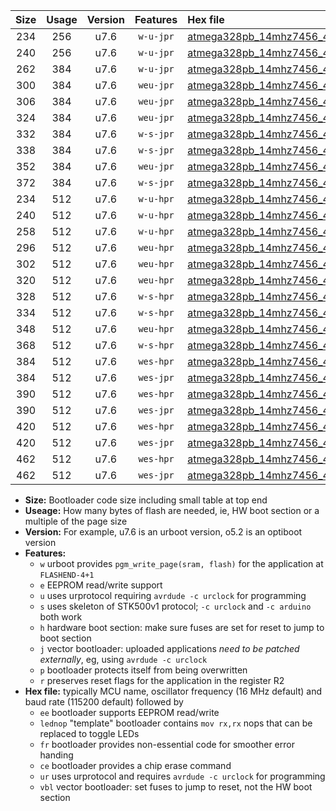 |Size|Usage|Version|Features|Hex file|
|:-:|:-:|:-:|:-:|:--|
|234|256|u7.6|`w-u-jpr`|[atmega328pb_14mhz7456_460800bps_ur_vbl.hex](https://raw.githubusercontent.com/stefanrueger/urboot/main//atmega328pb_14mhz7456_460800bps_ur_vbl.hex)|
|240|256|u7.6|`w-u-jpr`|[atmega328pb_14mhz7456_460800bps_lednop_ur_vbl.hex](https://raw.githubusercontent.com/stefanrueger/urboot/main//atmega328pb_14mhz7456_460800bps_lednop_ur_vbl.hex)|
|262|384|u7.6|`w-u-jpr`|[atmega328pb_14mhz7456_460800bps_lednop_fr_ur_vbl.hex](https://raw.githubusercontent.com/stefanrueger/urboot/main//atmega328pb_14mhz7456_460800bps_lednop_fr_ur_vbl.hex)|
|300|384|u7.6|`weu-jpr`|[atmega328pb_14mhz7456_460800bps_ee_ur_vbl.hex](https://raw.githubusercontent.com/stefanrueger/urboot/main//atmega328pb_14mhz7456_460800bps_ee_ur_vbl.hex)|
|306|384|u7.6|`weu-jpr`|[atmega328pb_14mhz7456_460800bps_ee_lednop_ur_vbl.hex](https://raw.githubusercontent.com/stefanrueger/urboot/main//atmega328pb_14mhz7456_460800bps_ee_lednop_ur_vbl.hex)|
|324|384|u7.6|`weu-jpr`|[atmega328pb_14mhz7456_460800bps_ee_lednop_fr_ur_vbl.hex](https://raw.githubusercontent.com/stefanrueger/urboot/main//atmega328pb_14mhz7456_460800bps_ee_lednop_fr_ur_vbl.hex)|
|332|384|u7.6|`w-s-jpr`|[atmega328pb_14mhz7456_460800bps_vbl.hex](https://raw.githubusercontent.com/stefanrueger/urboot/main//atmega328pb_14mhz7456_460800bps_vbl.hex)|
|338|384|u7.6|`w-s-jpr`|[atmega328pb_14mhz7456_460800bps_lednop_vbl.hex](https://raw.githubusercontent.com/stefanrueger/urboot/main//atmega328pb_14mhz7456_460800bps_lednop_vbl.hex)|
|352|384|u7.6|`weu-jpr`|[atmega328pb_14mhz7456_460800bps_ee_lednop_fr_ce_ur_vbl.hex](https://raw.githubusercontent.com/stefanrueger/urboot/main//atmega328pb_14mhz7456_460800bps_ee_lednop_fr_ce_ur_vbl.hex)|
|372|384|u7.6|`w-s-jpr`|[atmega328pb_14mhz7456_460800bps_lednop_fr_vbl.hex](https://raw.githubusercontent.com/stefanrueger/urboot/main//atmega328pb_14mhz7456_460800bps_lednop_fr_vbl.hex)|
|234|512|u7.6|`w-u-hpr`|[atmega328pb_14mhz7456_460800bps_ur.hex](https://raw.githubusercontent.com/stefanrueger/urboot/main//atmega328pb_14mhz7456_460800bps_ur.hex)|
|240|512|u7.6|`w-u-hpr`|[atmega328pb_14mhz7456_460800bps_lednop_ur.hex](https://raw.githubusercontent.com/stefanrueger/urboot/main//atmega328pb_14mhz7456_460800bps_lednop_ur.hex)|
|258|512|u7.6|`w-u-hpr`|[atmega328pb_14mhz7456_460800bps_lednop_fr_ur.hex](https://raw.githubusercontent.com/stefanrueger/urboot/main//atmega328pb_14mhz7456_460800bps_lednop_fr_ur.hex)|
|296|512|u7.6|`weu-hpr`|[atmega328pb_14mhz7456_460800bps_ee_ur.hex](https://raw.githubusercontent.com/stefanrueger/urboot/main//atmega328pb_14mhz7456_460800bps_ee_ur.hex)|
|302|512|u7.6|`weu-hpr`|[atmega328pb_14mhz7456_460800bps_ee_lednop_ur.hex](https://raw.githubusercontent.com/stefanrueger/urboot/main//atmega328pb_14mhz7456_460800bps_ee_lednop_ur.hex)|
|320|512|u7.6|`weu-hpr`|[atmega328pb_14mhz7456_460800bps_ee_lednop_fr_ur.hex](https://raw.githubusercontent.com/stefanrueger/urboot/main//atmega328pb_14mhz7456_460800bps_ee_lednop_fr_ur.hex)|
|328|512|u7.6|`w-s-hpr`|[atmega328pb_14mhz7456_460800bps.hex](https://raw.githubusercontent.com/stefanrueger/urboot/main//atmega328pb_14mhz7456_460800bps.hex)|
|334|512|u7.6|`w-s-hpr`|[atmega328pb_14mhz7456_460800bps_lednop.hex](https://raw.githubusercontent.com/stefanrueger/urboot/main//atmega328pb_14mhz7456_460800bps_lednop.hex)|
|348|512|u7.6|`weu-hpr`|[atmega328pb_14mhz7456_460800bps_ee_lednop_fr_ce_ur.hex](https://raw.githubusercontent.com/stefanrueger/urboot/main//atmega328pb_14mhz7456_460800bps_ee_lednop_fr_ce_ur.hex)|
|368|512|u7.6|`w-s-hpr`|[atmega328pb_14mhz7456_460800bps_lednop_fr.hex](https://raw.githubusercontent.com/stefanrueger/urboot/main//atmega328pb_14mhz7456_460800bps_lednop_fr.hex)|
|384|512|u7.6|`wes-hpr`|[atmega328pb_14mhz7456_460800bps_ee.hex](https://raw.githubusercontent.com/stefanrueger/urboot/main//atmega328pb_14mhz7456_460800bps_ee.hex)|
|384|512|u7.6|`wes-jpr`|[atmega328pb_14mhz7456_460800bps_ee_vbl.hex](https://raw.githubusercontent.com/stefanrueger/urboot/main//atmega328pb_14mhz7456_460800bps_ee_vbl.hex)|
|390|512|u7.6|`wes-hpr`|[atmega328pb_14mhz7456_460800bps_ee_lednop.hex](https://raw.githubusercontent.com/stefanrueger/urboot/main//atmega328pb_14mhz7456_460800bps_ee_lednop.hex)|
|390|512|u7.6|`wes-jpr`|[atmega328pb_14mhz7456_460800bps_ee_lednop_vbl.hex](https://raw.githubusercontent.com/stefanrueger/urboot/main//atmega328pb_14mhz7456_460800bps_ee_lednop_vbl.hex)|
|420|512|u7.6|`wes-hpr`|[atmega328pb_14mhz7456_460800bps_ee_lednop_fr.hex](https://raw.githubusercontent.com/stefanrueger/urboot/main//atmega328pb_14mhz7456_460800bps_ee_lednop_fr.hex)|
|420|512|u7.6|`wes-jpr`|[atmega328pb_14mhz7456_460800bps_ee_lednop_fr_vbl.hex](https://raw.githubusercontent.com/stefanrueger/urboot/main//atmega328pb_14mhz7456_460800bps_ee_lednop_fr_vbl.hex)|
|462|512|u7.6|`wes-hpr`|[atmega328pb_14mhz7456_460800bps_ee_lednop_fr_ce.hex](https://raw.githubusercontent.com/stefanrueger/urboot/main//atmega328pb_14mhz7456_460800bps_ee_lednop_fr_ce.hex)|
|462|512|u7.6|`wes-jpr`|[atmega328pb_14mhz7456_460800bps_ee_lednop_fr_ce_vbl.hex](https://raw.githubusercontent.com/stefanrueger/urboot/main//atmega328pb_14mhz7456_460800bps_ee_lednop_fr_ce_vbl.hex)|

- **Size:** Bootloader code size including small table at top end
- **Useage:** How many bytes of flash are needed, ie, HW boot section or a multiple of the page size
- **Version:** For example, u7.6 is an urboot version, o5.2 is an optiboot version
- **Features:**
  + `w` urboot provides `pgm_write_page(sram, flash)` for the application at `FLASHEND-4+1`
  + `e` EEPROM read/write support
  + `u` uses urprotocol requiring `avrdude -c urclock` for programming
  + `s` uses skeleton of STK500v1 protocol; `-c urclock` and `-c arduino` both work
  + `h` hardware boot section: make sure fuses are set for reset to jump to boot section
  + `j` vector bootloader: uploaded applications *need to be patched externally*, eg, using `avrdude -c urclock`
  + `p` bootloader protects itself from being overwritten
  + `r` preserves reset flags for the application in the register R2
- **Hex file:** typically MCU name, oscillator frequency (16 MHz default) and baud rate (115200 default) followed by
  + `ee` bootloader supports EEPROM read/write
  + `lednop` "template" bootloader contains `mov rx,rx` nops that can be replaced to toggle LEDs
  + `fr` bootloader provides non-essential code for smoother error handing
  + `ce` bootloader provides a chip erase command
  + `ur` uses urprotocol and requires `avrdude -c urclock` for programming
  + `vbl` vector bootloader: set fuses to jump to reset, not the HW boot section
